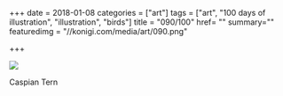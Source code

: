 +++
date = 2018-01-08
categories = ["art"]
tags = ["art", "100 days of illustration", "illustration", "birds"]
title = "090/100"
href= ""
summary=""
featuredimg = "//konigi.com/media/art/090.png"

+++

<img src="//konigi.com/media/art/090.png" />

Caspian Tern
